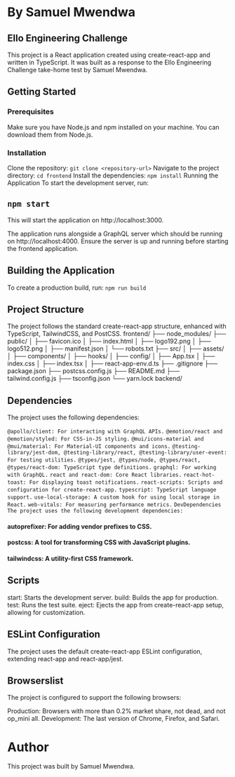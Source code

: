 # By Samuel Mwendwa
## Ello Engineering Challenge
This project is a React application created using create-react-app and written in TypeScript. It was built as a response to the Ello Engineering Challenge take-home test by Samuel Mwendwa.

## Getting Started
### Prerequisites
Make sure you have Node.js and npm installed on your machine. You can download them from Node.js.

### Installation
Clone the repository:
`git clone <repository-url>`
Navigate to the project directory:
`cd frontend`
Install the dependencies:
`npm install`
Running the Application
To start the development server, run:
## `npm start`
This will start the application on http://localhost:3000.

The application runs alongside a GraphQL server which should be running on http://localhost:4000. Ensure the server is up and running before starting the frontend application.

## Building the Application
To create a production build, run:
`npm run build`
## Project Structure
The project follows the standard create-react-app structure, enhanced with TypeScript, TailwindCSS, and PostCSS.
frontend/
├── node_modules/
├── public/
│   ├── favicon.ico
│   ├── index.html
│   ├── logo192.png
│   ├── logo512.png
│   ├── manifest.json
│   └── robots.txt
├── src/
│   ├── assets/
│   ├── components/
│   ├── hooks/
│   ├── config/
│   ├── App.tsx
│   ├── index.css
│   ├── index.tsx
│   ├── react-app-env.d.ts
├── .gitignore
├── package.json
├── postcss.config.js
├── README.md
├── tailwind.config.js
├── tsconfig.json
└── yarn.lock
backend/
## Dependencies
The project uses the following dependencies:

`@apollo/client: For interacting with GraphQL APIs.`
`@emotion/react and @emotion/styled: For CSS-in-JS styling.`
`@mui/icons-material and @mui/material: For Material-UI components and icons.`
`@testing-library/jest-dom, @testing-library/react, @testing-library/user-event: For testing utilities.`
`@types/jest, @types/node, @types/react, @types/react-dom: TypeScript type definitions.`
`graphql: For working with GraphQL.`
`react and react-dom: Core React libraries.`
`react-hot-toast: For displaying toast notifications.`
`react-scripts: Scripts and configuration for create-react-app.`
`typescript: TypeScript language support.`
`use-local-storage: A custom hook for using local storage in React.`
`web-vitals: For measuring performance metrics.`
`DevDependencies`
`The project uses the following development dependencies:`

#### autoprefixer: For adding vendor prefixes to CSS.
#### postcss: A tool for transforming CSS with JavaScript plugins.
#### tailwindcss: A utility-first CSS framework.

## Scripts
start: Starts the development server.
build: Builds the app for production.
test: Runs the test suite.
eject: Ejects the app from create-react-app setup, allowing for customization.


## ESLint Configuration
The project uses the default create-react-app ESLint configuration, extending react-app and react-app/jest.

## Browserslist
The project is configured to support the following browsers:

Production: Browsers with more than 0.2% market share, not dead, and not op_mini all.
Development: The last version of Chrome, Firefox, and Safari.
# Author
This project was built by Samuel Mwendwa.